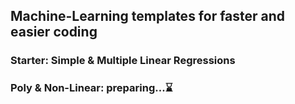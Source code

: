 ## Machine-Learning templates for faster and easier coding
### Starter: Simple & Multiple Linear Regressions
### Poly & Non-Linear: preparing...⌛
